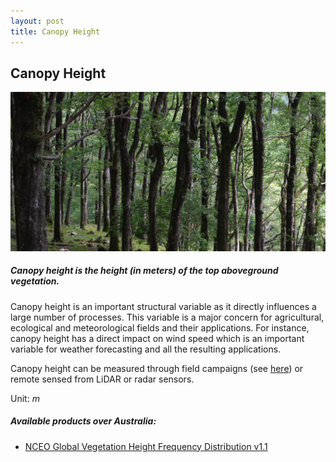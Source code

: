 ```yaml
---
layout: post
title: Canopy Height
---
```


## Canopy Height

![Canopy Height](/assets/img/wales/big/canopy-height.jpg)

##### Canopy height is the height (in meters) of the top aboveground vegetation.

Canopy height is an important structural variable as it directly influences a large number of processes. This variable is a major concern for agricultural, ecological and meteorological fields and their applications. For instance, canopy height has a direct impact on wind speed which is an important variable for weather forecasting and all the resulting applications.

Canopy height can be measured through field campaigns (see [here](https://livingearth.aber.ac.uk/data/ground-measurements/technics/canopy-height-measurements/)) or remote sensed from LiDAR or radar sensors.

Unit: _m_

##### Available products over Australia:

*   [NCEO Global Vegetation Height Frequency Distribution v1.1](http://livingearth-online.stackstaging.com/wp/data/remote-sensing-algorithms/canopy-height-remote-sensing-algorithms/nceo-global-vegetation-height-frequency-distribution-v1-1/)